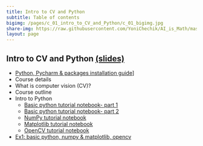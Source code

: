 ```yaml
---
title: Intro to CV and Python
subtitle: Table of contents
bigimg: /pages/c_01_intro_to_CV_and_Python/c_01_bigimg.jpg
share-img: https://raw.githubusercontent.com/YoniChechik/AI_is_Math/master/docs/pages/c_01_intro_to_CV_and_Python/c_01_bigimg.jpg
layout: page
---
```


## **Intro to CV and Python** [(slides)](/pages/c_01_intro_to_CV_and_Python/intro_to_Computer_Vision.pdf)

- [Python, Pycharm & packages installation guide](/pages/python_pycharm_installation/python_pycharm_installation/)]
- Course details
- What is computer vision (CV)?
- Course outline
- Intro to Python
  - [Basic python tutorial notebook- part 1](/pages/c_01_intro_to_CV_and_Python/basic_python_tutorial_nb/)
  - [Basic python tutorial notebook- part 2](/pages/c_01_intro_to_CV_and_Python/basic_python_tutorial_part_2_nb/)
  - [NumPy tutorial notebook](/pages/c_01_intro_to_CV_and_Python/NumPy_tutorial_nb/)
  - [Matplotlib tutorial notebook](/pages/c_01_intro_to_CV_and_Python/Matplotlib_tutorial_nb/)
  - [OpenCV tutorial notebook](/pages/c_01_intro_to_CV_and_Python/OpenCV_tutorial_nb/)
- [Ex1: basic python, numpy & matplotlib, opencv](/pages/c_01_intro_to_CV_and_Python/ex1/)
